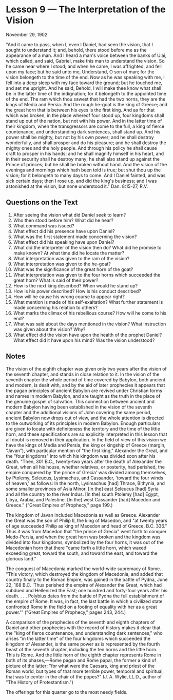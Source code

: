 # Lesson 9 — The Interpretation of the Vision

November 29, 1902

"And it came to pass, when I, even I Daniel, had seen the vision, that I sought to understand it; and, behold, there stood before me as the appearance of a man. And I heard a man's voice between the banks of Ulai, which called, and said, Gabriel, make this man to understand the vision. So he came near where I stood; and when he came, I was affrighted, and fell upon my face; but he said unto me, Understand, O son of man; for the vision belongeth to the time of the end. Now as he was speaking with me, I fell into a deep sleep with my face toward the ground; but he touched me, and set me upright. And he said, Behold, I will make thee know what shall be in the latter time of the indignation; for it belongeth to the appointed time of the end. The ram which thou sawest that had the two horns, they are the kings of Media and Persia. And the rough he-goat is the king of Greece; and the great horn that is between his eyes is the first king. And as for that which was broken, in the place whereof four stood up, four kingdoms shall stand up out of the nation, but not with his power. And in the latter time of their kingdom, when the transgressors are come to the full, a king of fierce countenance, and understanding dark sentences, shall stand up. And his power shall be mighty, but not by his own power; and he shall destroy wonderfully, and shall prosper and do his pleasure; and he shall destroy the mighty ones and the holy people. And through his policy he shall cause craft to prosper in his hands; and he shall magnify himself in his heart, and in their security shall he destroy many; he shall also stand up against the Prince of princes; but he shall be broken without hand. And the vision of the evenings and mornings which hath been told is true; but shut thou up the vision; for it belongeth to many days to come. And I Daniel fainted, and was sick certain days; then I rose up, and did the king's business; and I was astonished at the vision, but none understood it." Dan. 8:15-27, R.V.

## Questions on the Text

1. After seeing the vision what did Daniel seek to learn?
2. Who then stood before him? What did he hear?
3. What command was issued?
4. What effect did his presence have upon Daniel?
5. What was the first statement made concerning the vision?
6. What effect did his speaking have upon Daniel?
7. What did the interpreter of the vision then do? What did he promise to make known? At what time did he locate the matter?
8. What interpretation was given to the ram of the vision?
9. What interpretation was given to the he-goat?
10. What was the significance of the great horn of the goat?
11. What interpretation was given to the four horns which succeeded the great horn? What is said of their power?
12. How is the next king described? When would he stand up?
13. How is his power described? How is his conduct described?
14. How will he cause his wrong course to appear right?
15. What mention is made of his self-exaltation? What further statement is made concerning his relation to others?
16. What marks the climax of his rebellious course? How will he come to his end?
17. What was said about the days mentioned in the vision? What instruction was given about the vision? Why?
18. What effect did the vision have upon the health of the prophet Daniel? What effect did it have upon his mind? Was the vision understood?

## Notes

The vision of the eighth chapter was given only two years after the vision of the seventh chapter, and stands in close relation to it. In the vision of the seventh chapter the whole period of time covered by Babylon, both ancient and modern, is dealt with, and by the aid of later prophecies it appears that the pagan principles of ancient Babylon are revived under Christian forms and names in modern Babylon, and are taught as the truth in the place of the genuine gospel of salvation. This connection between ancient and modern Babylon having been established in the vision of the seventh chapter and the additional visions of John covering the same period, ancient Babylon now drops out of view, and the whole attention is directed to the outworking of its principles in modern Babylon. Enough particulars are given to locate with definiteness the territory and the time of the little horn, and these specifications are so explicitly interpreted in this lesson that all doubt is removed in their application. In the field of view of this vision we have the kings of Media and Persia, the king or kingship of Greece (margin, "Javan"), with particular mention of "the first king," Alexander the Great, and the "four kingdoms" into which his kingdom was divided soon after his death. "Then, 301 B.C., twenty-two years after the death of Alexander the Great, when all his house, whether relatives, or posterity, had perished, the empire conquered by 'the prince of Grecia' was divided among themselves, by Ptolemy, Seleucus, Lysimachus, and Cassander, 'toward the four winds of heaven,' as follows: In the north, Lysimachus [had] Thrace, Bithynia, and some smaller provinces of Asia Minor. [In the] east Seleucus [had] Syria and all the country to the river Indus. [In the] south Ptolemy [had] Egypt, Libya, Arabia, and Palestine. [In the] west Cassander [had] Macedon and Greece." ("Great Empires of Prophecy," page 199.)

The kingdom of Javan included Macedonia as well as Greece. Alexander the Great was the son of Philip II, the king of Macedon, and "at twenty years of age succeeded Philip as king of Macedon and head of Greece, B.C. 336." Thus it was from Macedon that "the prince of Grecia" went forth to conquer Medo-Persia, and when the great horn was broken and the kingdom was divided into four kingdoms, symbolized by the four horns, it was out of the Macedonian horn that there "came forth a little horn, which waxed exceeding great, toward the south, and toward the east, and toward the glorious land."

The conquest of Macedonia marked the world-wide supremacy of Rome. "This victory, which destroyed the kingdom of Macedonia, and added that country finally to the Roman Empire, was gained in the battle of Pydna, June 22, 168 B.C. 'Thus perished the empire of Alexander the Great, which had subdued and Hellenized the East; one hundred and forty-four years after his death. . . . Polybius dates from the battle of Pydna the full establishment of the empire of Rome. It was, in fact, the last battle in which a civilized state confronted Rome in the field on a footing of equality with her as a great power.'" ("Great Empires of Prophecy," pages 243, 244.)

A comparison of the prophecies of the seventh and eighth chapters of Daniel and other prophecies with the record of history makes it clear that the "king of fierce countenance, and understanding dark sentences," who arises "in the latter time" of the four kingdoms which succeeded the kingdom of Alexander, is the same power as is represented by the fourth beast of the seventh chapter, including the ten horns and the little horn. This is Rome. And the little horn of the eighth chapter represents Rome in both of its phases,—Rome pagan and Rome papal, the former a kind of picture of the latter; "for what were the Caesars, king and priest of the Roman world, but types of that more terrible power, temporal and spiritual, that was to center in the chair of the popes?" (J. A. Wylie, LL.D., author of "The History of Protestantism.")

The offerings for this quarter go to the most needy fields.